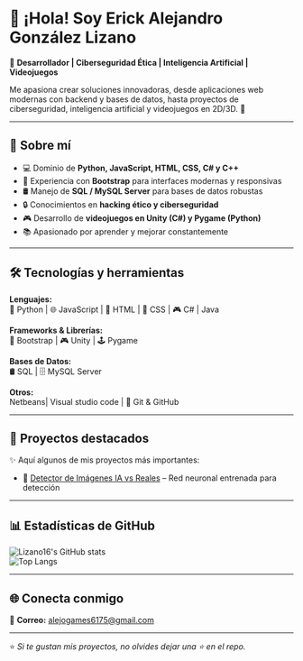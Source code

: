 # 👋 ¡Hola! Soy Erick Alejandro González Lizano  

🌟 **Desarrollador | Ciberseguridad Ética | Inteligencia Artificial | Videojuegos**  

Me apasiona crear soluciones innovadoras, desde aplicaciones web modernas con backend y bases de datos, hasta proyectos de ciberseguridad, inteligencia artificial y videojuegos en 2D/3D. 🚀  

---

## 🚀 Sobre mí  
- 💻 Dominio de **Python, JavaScript, HTML, CSS, C# y C++**  
- 🎨 Experiencia con **Bootstrap** para interfaces modernas y responsivas  
- 🛢️ Manejo de **SQL / MySQL Server** para bases de datos robustas  
- 🔒 Conocimientos en **hacking ético y ciberseguridad**  
- 🎮 Desarrollo de **videojuegos en Unity (C#) y Pygame (Python)**  
- 📚 Apasionado por aprender y mejorar constantemente  

---

## 🛠️ Tecnologías y herramientas  

**Lenguajes:**  
🐍 Python | 🌐 JavaScript | 🎨 HTML | 🎨 CSS | 🎮 C# | Java

**Frameworks & Librerías:**  
🚀 Bootstrap | 🎮 Unity | 🕹️ Pygame  

**Bases de Datos:**  
🛢️ SQL | 🗄️ MySQL Server  

**Otros:**  
Netbeans| Visual studio code | 🔧 Git & GitHub  

---

## 📂 Proyectos destacados  

✨ Aquí algunos de mis proyectos más importantes:  

 
- 🤖 [Detector de Imágenes IA vs Reales](#) – Red neuronal entrenada para detección  


---

## 📊 Estadísticas de GitHub  

![Lizano16's GitHub stats](https://github-readme-stats.vercel.app/api?username=Lizano16&show_icons=true&theme=radical)  
![Top Langs](https://github-readme-stats.vercel.app/api/top-langs/?username=Lizano16&layout=compact&theme=radical)  

---

## 🌐 Conecta conmigo  

📧 **Correo:** alejogames6175@gmail.com  


---

⭐️ *Si te gustan mis proyectos, no olvides dejar una ⭐ en el repo.*  

